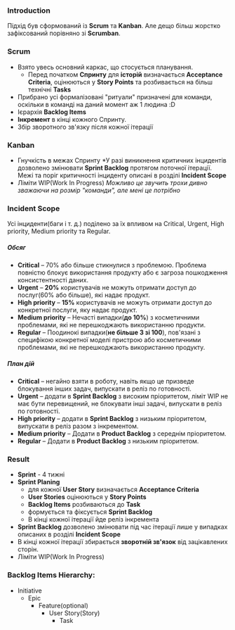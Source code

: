 ### Introduction
Підхід був сформований із **Scrum** та **Kanban**. Але дещо більш жорстко зафіксований порівняно зі **Scrumban**.
### Scrum
- Взято увесь основний каркас, що стосується планування. 
	- Перед початком **Спринту** для **історій** визначається **Acceptance Criteria**,  оцінюються у **Story Points** та розбивається на більш технічні **Tasks**
- Прибрано усі формалізовані "ритуали" призначені для команди, оскільки в команді на даний момент аж 1 людина :D
- Ієрархія **Backlog Items** 
- **Інкремент** в кінці кожного Спринту.
- Збір зворотного зв'язку після кожної ітерації
### Kanban
- Гнучкість в межах Спринту
	  *У разі виникнення критичних інцидентів дозволено змінювати **Sprint Backlog** протягом поточної ітерації. Межі та поріг критичності інциденту описані в розділі **Incident Scope**
- Ліміти WIP(Work In Progress)
	  *Можливо це звучить трохи дивно зважаючи на розмір "команди", але мені це потрібно*
### Incident Scope
Усі інциденти(баги і т. д.) поділено за їх впливом на Critical, Urgent, High priority, Medium priority та Regular.
##### Обсяг
- **Critical** – 70% або більше стикнулися з проблемою. Проблема повністю блокує використання продукту або є загроза пошкодження консистентності  даних.
- **Urgent** – **20%** користувачів не можуть отримати доступ до послуг(60% або більше), які надає продукт.
- **High priority** – **15%** користувачів не можуть отримати доступ до конкретної послуги, яку надає продукт.
- **Medium priority** – Нечасті випадки(**до 10%**) з косметичними проблемами, які не перешкоджають використанню продукти.
- **Regular** – Поодинокі випадки(**не більше 3 зі 100**), пов'язані з специфікою конкретної моделі пристрою або косметичними проблемами, які не перешкоджають використанню продукту.
##### План дій
- **Critical** – негайно взяти в роботу, навіть якщо це призведе блокування інших задач, випускати в реліз по готовності. 
- **Urgent** – додати в **Sprint Backlog** з високим пріоритетом, ліміт WIP не має бути перевищений, не блокувати інші задачі, випускати в реліз по готовності.
- **High priority** – додати в **Sprint Backlog** з низьким пріоритетом, випускати в реліз разом з інкрементом.
- **Medium priority** – Додати в **Product Backlog** з середнім пріоритетом.
- **Regular** – Додати в **Product Backlog** з низьким пріоритетом.
### Result
- **Sprint** - 4 тижні
- **Sprint Planing**
	- для кожної **User Story** визначається **Acceptance Criteria**
	- **User Stories** оцінюються у **Story Points**
	- **Backlog Items** розбиваються до **Task** 
	- формується та фіксується **Sprint Backlog**
	- В кінці кожної ітерації йде реліз інкремента
- **Sprint Backlog** дозволено змінювати під час ітерації лише у випадках описаних в розділі **Incident Scope** 
- В кінці кожної ітерації збирається **зворотній зв'язок** від зацікавлених сторін.
- Ліміти WIP(Work In Progress)
### Backlog Items Hierarchy:
- Initiative
	- Epic
		- Feature(optional)
			- User Story(Story)
				- Task